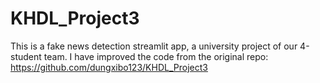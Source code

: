 # KHDL_Project3
This is a fake news detection streamlit app, a university project of our 4-student team. I have improved the code from the original repo: https://github.com/dungxibo123/KHDL_Project3
